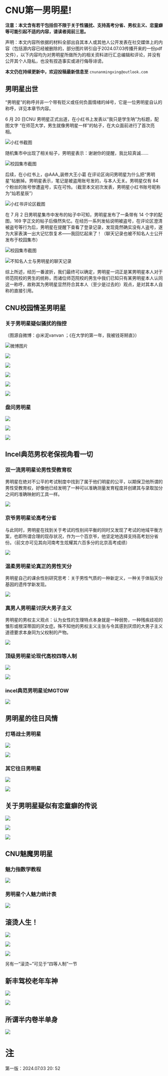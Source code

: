 # CNU第一男明星!

**注意：本文含有若干包括但不限于关于性骚扰、支持高考分省、男权主义、恋童癖等可能引起不适的内容，请读者阅前三思。**

声明：本文内容所依据的材料全部出自其本人或其他人公开发表在社交媒体上的内容（包括源内容已经被删除的，部分图片转引自于2024.07.03传播开来的一份pdf文件），以下内容均为对男明星所做所为的相关资料进行汇总编辑和评论，并没有公开其个人隐私，也没有捏造事实或进行侮辱诽谤。

**本文仍在持续更新中，欢迎投稿最新信息至** `cnunanmingxing@outlook.com`

## 男明星出世

“男明星”的称呼并非一个带有贬义或任何负面情绪的绰号，它是一位男明星自认的称呼，详见本章节内容。

6 月 20 日CNU 男明星正式出道，在小红书上发表以“我只是学生呐”为标题，配图文字 “在师范大学，男生就像男明星一样”的帖子，在大众面前进行了首次亮相。

![小红书截图](./1.jpg)

随机集市中出现了相关帖子，男明星表示：谢谢你的提醒，我比较真诚……

![校园集市截图](./2.jpg)

后续，在小红书上，@AAA_装修大王小葛 在评论区询问男明星为什么把“男明星”帖删掉。男明星表示，笔记是被盗用账号发的，与本人无关。男明星仅有 84 个粉丝的账号惨遭盗号，实在可怜。（截至本文初次发表，男明星小红书账号昵称为“灿若星辰”）

![小红书评论区截图](./3.jpg)

在 7 月 2 日男明星集市中发布的帖子中可知，男明星发布了一条带有 14 个字的配图，169 字正文的帖子后倏然失忆。在经历一系列发帖说明被盗号，在评论区澄清被盗号等行为后，男明星在提醒下查看了登录记录，发现竟然确实没有人盗号，遂为大家表演一出大记忆恢复术——我回忆起来了！（聊天记录也被不知名人士公开发布于校园集市）

![校园集市截图](./4.jpg)

![不知名人士与男明星的聊天记录](./5.jpg)

综上所述，经历一番波折，我们最终可以确定，男明星一词正是某男明星本人对于师范院校的男生的统称，而诸位师范院校的男生中我们已知只有某男明星本人认同这一称呼，故称其为男明星显然符合其本人（至少是过去的）观点，是对其本人自称的直接引用。

## CNU校园情圣男明星

### 关于男明星疑似骚扰的指控

（图源自微博：@米泥vanvan  ；《在大学的第一年，我被钱哥掰直》）

![微博图片](./6.jpg)

![](./7.jpg)

![](./8.jpg)

![](./9.jpg)

![](./10.jpg)

![](./11.jpg)

### 盘问男明星

![](./21.jpg)

![](./22.jpg)

![](./23.jpg)

## Incel典范男权老保视角看一切

### 双一流男明星论男性受教育权

男明星在绝对不公平的考试制度中找到了属于他们明星的公平，以期保卫他所谓的男性受教育权，好像他已经发明了一种可以准确测量发育程度并创建其与录取加分之间的准确映射的工具一样。

![](./24.jpg)

### 京爷男明星论高考分省

与此同时，男明星在找到关于考试的性别间平衡的同时又发现了考试的地域平衡方案，也即所谓合理的现存状况，作为一个百京爷，他坚定地选择支持高考划分省份。（前文亦可见其向河南考生炫耀其六百多分的北京高考成绩）

![](./25.jpg)

### 温柔男明星论真正的男性天分

男明星自己的课余性别研究思考：关于男性气质的一种新定义，一种关于体贴天分基因的遗传学新发现。

![](./26.jpg)

### 真男人男明星讨厌大男子主义

男明星的男权主义观点：认为女性的生理特点本身就是一种弱势，一种残疾歧视的雏形或根深蒂固的厌女症。殊不知他的男权主义主张与令其感到厌烦的大男子主义道德要求本身同为父权制的产物。

![](./27.jpg)

### 顶级男明星论现代高校四等人制

![](./28.jpg)

![](./29.jpg)

### incel典范男明星论MGTOW

![](./30.jpg)

## 男明星的往日风情

### 灯塔战士男明星

![](./31.jpg)

![](./32.jpg)

### 其它往日男明星

![](./b1.jpg)

![](./b2.jpg)

## 关于男明星疑似有恋童癖的传说

![](./33.jpg)

![](./34.jpg)

![](./35.jpg)

## CNU魅魔男明星

### 魅力指数学教程

![](./36.jpg)

### 男明星个人魅力统计表

![](./37.jpg)

## 滚烫人生！

![](./38.jpg)

![](./39.jpg)

![](./40.jpg)

另有一“滚烫~”可见于“四等人制”一节

## 新丰驾校老年车神

![](./41.jpg)

![](./42.jpg)

## 所谓半内卷半单身

![](./43.jpg)

# 注

第一版：2024.07.03 20: 52


